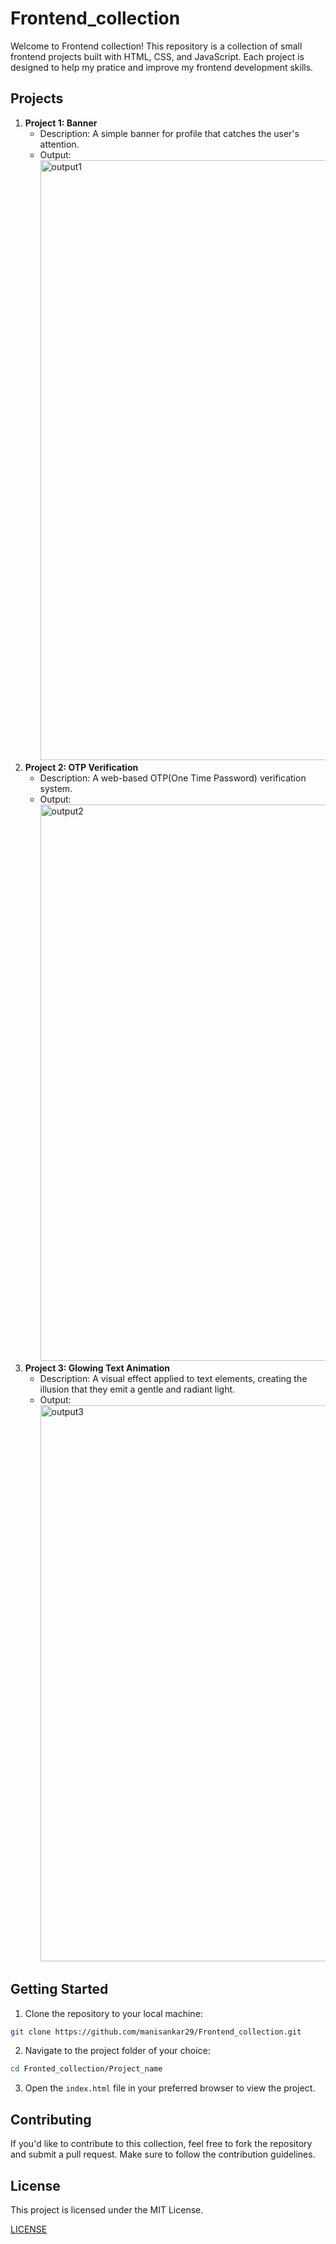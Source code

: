 # Frontend_collection

Welcome to Frontend collection! This repository is a collection of small frontend projects built with HTML, CSS, and JavaScript. Each project is designed to help my pratice and improve my frontend development skills.

## Projects

1. **Project 1: Banner**
   - Description: A simple banner for profile that catches the user's attention.
   - Output:
     <img width="960" alt="output1" src="https://github.com/manisankar29/Frontend_collection/assets/138246745/acea9910-a775-45c2-8067-097a76ca79cb">
2. **Project 2: OTP Verification**
   - Description: A web-based OTP(One Time Password) verification system.
   - Output:
     <img width="890" alt="output2" src="https://github.com/manisankar29/Frontend_collection/assets/138246745/836f81ad-f0e4-4bbe-9817-e584d32bd21c">
3. **Project 3: Glowing Text Animation**
   - Description: A visual effect applied to text elements, creating the illusion that they emit a gentle and radiant light.
   - Output:
     <img width="890" alt="output3" src="https://github.com/manisankar29/Frontend_collection/assets/138246745/1953e6e2-394c-4f8f-a190-750f1716e6d9">
## Getting Started

1. Clone the repository to your local machine:

  ```bash
  git clone https://github.com/manisankar29/Frontend_collection.git
  ```

2. Navigate to the project folder of your choice:

  ```bash
  cd Fronted_collection/Project_name
  ```

3. Open the `index.html` file in your preferred browser to view the project.

## Contributing

If you'd like to contribute to this collection, feel free to fork the repository and submit a pull request. Make sure to follow the contribution guidelines.

## License

This project is licensed under the MIT License.

[LICENSE](LICENSE)
